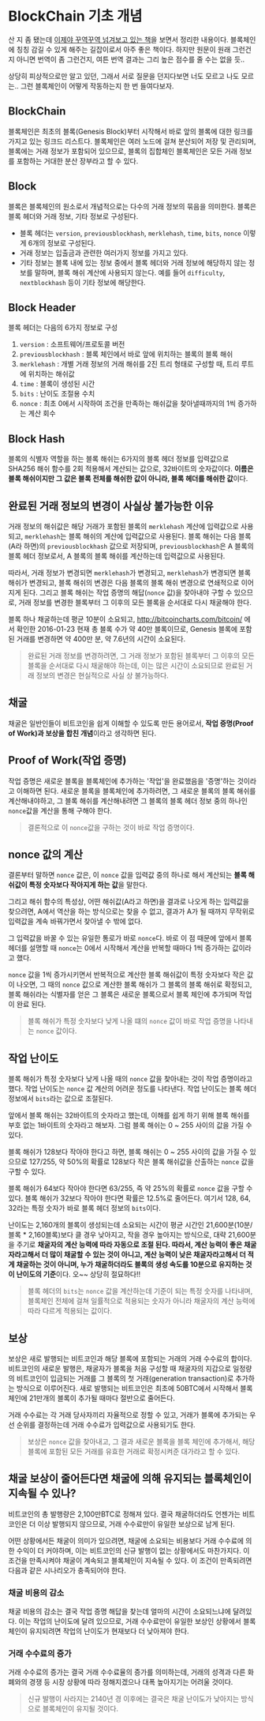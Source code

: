 # BlockChain 기초 개념

산 지 좀 됐는데 [이제야 꾸역꾸역 넘겨보고 있는 책](http://www.yes24.com/24/goods/22357437)을 보면서 정리한 내용이다. 블록체인에 칭칭 감길 수 있게 해주는 길잡이로서 아주 좋은 책이다. 하지만 원문이 원래 그런건지 아니면 번역이 좀 그런건지, 여튼 번역 결과는 그리 높은 점수를 줄 수는 없을 듯..

상당히 피상적으로만 알고 있던, 그래서 서로 질문을 던지다보면 너도 모르고 나도 모르는.. 그런 블록체인이 어떻게 작동하는지 한 번 들여다보자.   

## BlockChain

블록체인은 최초의 블록(Genesis Block)부터 시작해서 바로 앞의 블록에 대한 링크를 가지고 있는 링크드 리스트다. 블록체인은 여러 노드에 걸쳐 분산되어 저장 및 관리되며, 블록에는 거래 정보가 포함되어 있으므로, 블록의 집합체인 블록체인은 모든 거래 정보를 포함하는 거대한 분산 장부라고 할 수 있다.

## Block

블록은 블록체인의 원소로서 개념적으로는 다수의 거래 정보의 묶음을 의미한다.
블록은 블록 헤더와 거래 정보, 기타 정보로 구성된다.

- 블록 헤더는 `version`, `previousblockhash`, `merklehash`, `time`, `bits`, `nonce` 이렇게 6개의 정보로 구성된다.
- 거래 정보는 입출금과 관련한 여러가지 정보를 가지고 있다.
- 기타 정보는 블록 내에 있는 정보 중에서 블록 헤더와 거래 정보에 해당하지 않는 정보를 말하며, 블록 해쉬 계산에 사용되지 않는다. 예를 들어 `difficulty`, `nextblockhash` 등이 기타 정보에 해당한다.

## Block Header

블록 헤더는 다음의 6가지 정보로 구성

1. `version` : 소프트웨어/프로토콜 버전
2. `previousblockhash` : 블록 체인에서 바로 앞에 위치하는 블록의 블록 해쉬
3. `merklehash` : 개별 거래 정보의 거래 해쉬를 2진 트리 형태로 구성할 때, 트리 루트에 위치하는 해쉬값
4. `time` : 블록이 생성된 시간
5. `bits` : 난이도 조절용 수치
6. `nonce` : 최초 0에서 시작하여 조건을 만족하는 해쉬값을 찾아낼때까지의 1씩 증가하는 계산 회수

## Block Hash

블록의 식별자 역할을 하는 블록 해쉬는 6가지의 블록 헤더 정보를 입력값으로 SHA256 해쉬 함수를 2회 적용해서 계산되는 값으로, 32바이트의 숫자값이다. **이름은 블록 해쉬이지만 그 값은 블록 전체를 해쉬한 값이 아니라, 블록 헤더를 해쉬한 값**이다.

## 완료된 거래 정보의 변경이 사실상 불가능한 이유

거래 정보의 해쉬값은 해당 거래가 포함된 블록의 `merklehash` 계산에 입력값으로 사용되고, `merklehash`는 블록 해쉬의 계산에 입력값으로 사용된다. 블록 해쉬는 다음 블록(A라 하면)의 `previousblockhash` 값으로 저장되며, `previousblockhash`은 A 블록의 블록 헤더 정보로서, A 블록의 블록 해쉬를 계산하는데 입력값으로 사용된다. 

따라서, 거래 정보가 변경되면 `merklehash`가 변경되고, `merklehash`가 변경되면 블록 해쉬가 변경되고, 블록 해쉬의 변경은 다음 블록의 블록 해쉬 변경으로 연쇄적으로 이어지게 된다. 그리고 블록 해쉬는 작업 증명의 해답(`nonce` 값)을 찾아내야 구할 수 있으므로, 거래 정보를 변경한 블록부터 그 이후의 모든 블록을 순서대로 다시 채굴해야 한다.

블록 하나 채굴하는데 평균 10분이 소요되고, http://bitcoincharts.com/bitcoin/ 에서 확인한 2016-01-23 현재 총 블록 수가 약 40만 블록이므로, Genesis 블록에 포함된 거래를 변경하면 약 400만 분, 약 7.6년의 시간이 소요된다.

>완료된 거래 정보를 변경하려면, 그 거래 정보가 포함된 블록부터 그 이후의 모든 블록을 순서대로 다시 채굴해야 하는데, 이는 많은 시간이 소요되므로 완료된 거래 정보의 변경은 현실적으로 사실 상 불가능하다. 

## 채굴

채굴은 일반인들이 비트코인을 쉽게 이해할 수 있도록 만든 용어로서, **작업 증명(Proof of Work)과 보상을 합친 개념**이라고 생각하면 된다.

## Proof of Work(작업 증명)

작업 증명은 새로운 블록을 블록체인에 추가하는 '작업'을 완료했음을 '증명'하는 것이라고 이해하면 된다. 새로운 블록을 블록체인에 추가하려면, 그 새로운 블록의 블록 해쉬를 계산해내야하고, 그 블록 해쉬를 계산해내려면 그 블록의 블록 헤더 정보 중의 하나인 `nonce`값을 계산을 통해 구해야 한다. 

>결론적으로 이 `nonce`값을 구하는 것이 바로 작업 증명이다.

## nonce 값의 계산

결론부터 말하면 `nonce` 값은, 이 `nonce` 값을 입력값 중의 하나로 해서 계산되는 **블록 해쉬값이 특정 숫자보다 작아지게 하는 값**을 말한다.

그리고 해쉬 함수의 특성상, 어떤 해쉬값(A라고 하면)을 결과로 나오게 하는 입력값을 찾으려면, A에서 역산을 하는 방식으로는 찾을 수 없고, 결과가 A가 될 때까지 무작위로 입력값을 계속 바꿔가면서 찾아낼 수 밖에 없다.

그 입력값을 바꿀 수 있는 유일한 통로가 바로 `nonce`다. 바로 이 점 때문에 앞에서 블록 헤더를 설명할 때 `nonce`는 0에서 시작해서 계산을 반복할 때마다 1씩 증가하는 값이라고 했다.

`nonce` 값을 1씩 증가시키면서 반복적으로 계산한 블록 해쉬값이 특정 숫자보다 작은 값이 나오면, 그 때의 `nonce` 값으로 계산한 블록 해쉬가 그 블록의 블록 해쉬로 확정되고, 블록 해쉬라는 식별자를 얻은 그 블록은 새로운 블록으로서 블록 체인에 추가되며 작업이 완료 된다.

>블록 해쉬가 특정 숫자보다 낮게 나올 떄의 `nonce` 값이 바로 작업 증명을 나타내는 `nonce` 값이다.

## 작업 난이도

블록 해쉬가 특정 숫자보다 낮게 나올 때의 `nonce` 값을 찾아내는 것이 작업 증명이라고 했다. 작업 난이도는 `nonce` 값 계산의 어려운 정도를 나타낸다. 작업 난이도는 블록 헤더 정보에서 `bits`라는 값으로 조절된다.

앞에서 블록 해쉬는 32바이트의 숫자라고 했는데, 이해를 쉽게 하기 위해 블록 해쉬를 부호 없는 1바이트의 숫자라고 해보자. 그럼 블록 해쉬는 0 ~ 255 사이의 값을 가질 수 있다.

블록 해쉬가 128보다 작아야 한다고 하면, 블록 해쉬는 0 ~ 255 사이의 값을 가질 수 있으므로 127/255, 약 50%의 확률로 128보다 작은 블록 해쉬값을 산출하는 `nonce` 값을 구할 수 있다.

블록 해쉬가 64보다 작아야 한다면 63/255, 즉 약 25%의 확률로 `nonce` 값을 구할 수 있다. 블록 해쉬가 32보다 작아야 한다면 확률은 12.5%로 줄어든다. 여기서 128, 64, 32라는 특정 숫자가 바로 블록 헤더 정보의 `bits`이다.

난이도는 2,160개의 블록이 생성되는데 소요되는 시간이 평균 시간인 21,600분(10분/블록 * 2,160블록)보다 클 경우 낮아지고, 작을 경우 높아지는 방식으로, 대략 21,600분을 주기로 **채굴자의 계산 능력에 따라 자동으로 조절 된다. 따라서, 계산 능력이 좋은 채굴자라고해서 더 많이 채굴할 수 있는 것이 아니고, 계산 능력이 낮은 채굴자라고해서 더 적게 채굴하는 것이 아니며, 누가 채굴하더라도 블록의 생성 속도를 10분으로 유지하는 것이 난이도의 기준**이다. 오~~ 상당히 절묘하다!!

>블록 헤더의 `bits`는 `nonce` 값을 계산하는데 기준이 되는 특정 숫자를 나타내며, 
>블록체인 전체에 걸쳐 일률적으로 적용되는 숫자가 아니라 채굴자의 계산 능력에 따라 다르게 적용되는 값이다.

## 보상

보상은 새로 발행되는 비트코인과 해당 블록에 포함되는 거래의 거래 수수료의 합이다. 비트코인의 새로운 발행은, 채굴자가 블록을 처음 구성할 때 채굴자의 지갑으로 일정량의 비트코인이 입금되는 거래를 그 블록의 첫 거래(generation transaction)로 추가하는 방식으로 이루어진다. 새로 발행되는 비트코인은 최초에 50BTC에서 시작해서 블록 체인에 21만개의 블록이 추가될 때마다 절반으로 줄어든다.

거래 수수료는 각 거래 당사자끼리 자율적으로 정할 수 있고, 거래가 블록에 추가되는 우선 순위를 결정하는데 거래 수수료가 입력값으로 사용되기도 한다.

>보상은 `nonce` 값을 찾아내고, 그 결과 새로운 블록을 블록 체인에 추가해서, 해당 블록에 포함된 모든 거래를 유효한 거래로 확정시켜준 대가라고 할 수 있다.

## 채굴 보상이 줄어든다면 채굴에 의해 유지되는 블록체인이 지속될 수 있나?

비트코인의 총 발행량은 2,100만BTC로 정해져 있다. 결국 채굴하더라도 언젠가는 비트코인은 더 이상 발행되지 않으므로, 거래 수수료만이 유일한 보상으로 남게 된다.

어떤 상황에서든 채굴이 의미가 있으려면, 채굴에 소요되는 비용보다 거래 수수료에 의한 수익이 더 커야하며, 이는 비트코인의 신규 발행이 없는 상황에서도 마찬가지다. 이 조건을 만족시켜야 채굴이 계속되고 블록체인이 지속될 수 있다. 이 조건이 만족되려면 다음과 같은 시나리오가 충족되어야 한다.

### 채굴 비용의 감소

채굴 비용의 감소는 결국 작업 증명 해답을 찾는데 얼마의 시간이 소요되느냐에 달려있다. 이는 작업의 난이도에 달려 있으므로, 거래 수수료만이 유일한 보상인 상황에서 블록체인이 유지되려면 작업의 난이도가 현재보다 더 낮아져야 한다.

### 거래 수수료의 증가

거래 수수료의 증가는 결국 거래 수수료율의 증가를 의미하는데, 거래의 성격과 다른 화폐와의 경쟁 등 시장 상황에 따라 정해지겠으나 대폭 높아지기는 어려울 것이다.

>신규 발행이 사라지는 2140년 경 이후에는 결국은 채굴 난이도가 낮아지는 방식으로 블록체인이 유지될 것이다.



